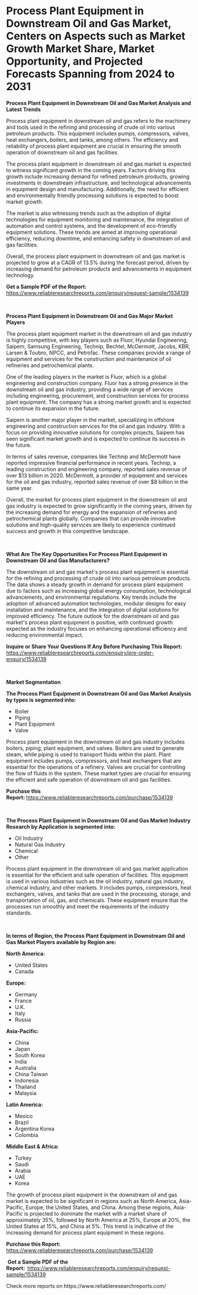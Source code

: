 <p><h1>Process Plant Equipment in Downstream Oil and Gas Market, Centers on Aspects such as Market Growth Market Share, Market Opportunity, and Projected Forecasts Spanning from 2024 to 2031</h1></p><p><strong>Process Plant Equipment in Downstream Oil and Gas Market Analysis and Latest Trends</strong></p>
<p><p>Process plant equipment in downstream oil and gas refers to the machinery and tools used in the refining and processing of crude oil into various petroleum products. This equipment includes pumps, compressors, valves, heat exchangers, boilers, and tanks, among others. The efficiency and reliability of process plant equipment are crucial in ensuring the smooth operation of downstream oil and gas facilities.</p><p>The process plant equipment in downstream oil and gas market is expected to witness significant growth in the coming years. Factors driving this growth include increasing demand for refined petroleum products, growing investments in downstream infrastructure, and technological advancements in equipment design and manufacturing. Additionally, the need for efficient and environmentally friendly processing solutions is expected to boost market growth.</p><p>The market is also witnessing trends such as the adoption of digital technologies for equipment monitoring and maintenance, the integration of automation and control systems, and the development of eco-friendly equipment solutions. These trends are aimed at improving operational efficiency, reducing downtime, and enhancing safety in downstream oil and gas facilities.</p><p>Overall, the process plant equipment in downstream oil and gas market is projected to grow at a CAGR of 13.5% during the forecast period, driven by increasing demand for petroleum products and advancements in equipment technology.</p></p>
<p><strong>Get a Sample PDF of the Report:&nbsp;</strong> <a href="https://www.reliableresearchreports.com/enquiry/request-sample/1534139">https://www.reliableresearchreports.com/enquiry/request-sample/1534139</a></p>
<p>&nbsp;</p>
<p><strong>Process Plant Equipment in Downstream Oil and Gas Major Market Players</strong></p>
<p><p>The process plant equipment market in the downstream oil and gas industry is highly competitive, with key players such as Fluor, Hyundai Engineering, Saipem, Samsung Engineering, Technip, Bechtel, McDermott, Jacobs, KBR, Larsen & Toubro, NPCC, and Petrofac. These companies provide a range of equipment and services for the construction and maintenance of oil refineries and petrochemical plants.</p><p>One of the leading players in the market is Fluor, which is a global engineering and construction company. Fluor has a strong presence in the downstream oil and gas industry, providing a wide range of services including engineering, procurement, and construction services for process plant equipment. The company has a strong market growth and is expected to continue its expansion in the future.</p><p>Saipem is another major player in the market, specializing in offshore engineering and construction services for the oil and gas industry. With a focus on providing innovative solutions for complex projects, Saipem has seen significant market growth and is expected to continue its success in the future.</p><p>In terms of sales revenue, companies like Technip and McDermott have reported impressive financial performance in recent years. Technip, a leading construction and engineering company, reported sales revenue of over $13 billion in 2020. McDermott, a provider of equipment and services for the oil and gas industry, reported sales revenue of over $8 billion in the same year.</p><p>Overall, the market for process plant equipment in the downstream oil and gas industry is expected to grow significantly in the coming years, driven by the increasing demand for energy and the expansion of refineries and petrochemical plants globally. Companies that can provide innovative solutions and high-quality services are likely to experience continued success and growth in this competitive landscape.</p></p>
<p>&nbsp;</p>
<p><strong>What Are The Key Opportunities For Process Plant Equipment in Downstream Oil and Gas Manufacturers?</strong></p>
<p><p>The downstream oil and gas market's process plant equipment is essential for the refining and processing of crude oil into various petroleum products. The data shows a steady growth in demand for process plant equipment due to factors such as increasing global energy consumption, technological advancements, and environmental regulations. Key trends include the adoption of advanced automation technologies, modular designs for easy installation and maintenance, and the integration of digital solutions for improved efficiency. The future outlook for the downstream oil and gas market's process plant equipment is positive, with continued growth expected as the industry focuses on enhancing operational efficiency and reducing environmental impact.</p></p>
<p><strong>Inquire or Share Your Questions If Any Before Purchasing This Report:</strong> <a href="https://www.reliableresearchreports.com/enquiry/pre-order-enquiry/1534139">https://www.reliableresearchreports.com/enquiry/pre-order-enquiry/1534139</a></p>
<p>&nbsp;</p>
<p><strong>Market Segmentation</strong></p>
<p><strong>The Process Plant Equipment in Downstream Oil and Gas Market Analysis by types is segmented into:</strong></p>
<p><ul><li>Boiler</li><li>Piping</li><li>Plant Equipment</li><li>Valve</li></ul></p>
<p><p>Process plant equipment in the downstream oil and gas industry includes boilers, piping, plant equipment, and valves. Boilers are used to generate steam, while piping is used to transport fluids within the plant. Plant equipment includes pumps, compressors, and heat exchangers that are essential for the operations of a refinery. Valves are crucial for controlling the flow of fluids in the system. These market types are crucial for ensuring the efficient and safe operation of downstream oil and gas facilities.</p></p>
<p><strong>Purchase this Report:&nbsp;</strong><a href="https://www.reliableresearchreports.com/purchase/1534139">https://www.reliableresearchreports.com/purchase/1534139</a></p>
<p>&nbsp;</p>
<p><strong>The Process Plant Equipment in Downstream Oil and Gas Market Industry Research by Application is segmented into:</strong></p>
<p><ul><li>Oil Industry</li><li>Natural Gas Industry</li><li>Chemical</li><li>Other</li></ul></p>
<p><p>Process plant equipment in the downstream oil and gas market application is essential for the efficient and safe operation of facilities. This equipment is used in various industries such as the oil industry, natural gas industry, chemical industry, and other markets. It includes pumps, compressors, heat exchangers, valves, and tanks that are used in the processing, storage, and transportation of oil, gas, and chemicals. These equipment ensure that the processes run smoothly and meet the requirements of the industry standards.</p></p>
<p>&nbsp;</p>
<p><strong>In terms of Region, the Process Plant Equipment in Downstream Oil and Gas Market Players available by Region are:</strong></p>
<p>
    <p> <strong> North America: </strong>
        <ul>
            <li>United States</li>
            <li>Canada</li>
        </ul>
        </p> 
    <p> <strong> Europe: </strong>
        <ul>
            <li>Germany</li>
            <li>France</li>
            <li>U.K.</li>
            <li>Italy</li>
            <li>Russia</li>
        </ul>
        </p> 
    <p> <strong> Asia-Pacific: </strong>
        <ul>
            <li>China</li>
            <li>Japan</li>
            <li>South Korea</li>
            <li>India</li>
            <li>Australia</li>
            <li>China Taiwan</li>
            <li>Indonesia</li>
            <li>Thailand</li>
            <li>Malaysia</li>
        </ul>
        </p> 
    <p> <strong> Latin America: </strong>
        <ul>
            <li>Mexico</li>
            <li>Brazil</li>
            <li>Argentina Korea</li>
            <li>Colombia</li>
        </ul>
        </p> 
    <p> <strong> Middle East & Africa: </strong>
        <ul>
            <li>Turkey</li>
            <li>Saudi</li>
            <li>Arabia</li>
            <li>UAE</li>
            <li>Korea</li>
        </ul>
    </p>
    </p>
<p><p>The growth of process plant equipment in the downstream oil and gas market is expected to be significant in regions such as North America, Asia-Pacific, Europe, the United States, and China. Among these regions, Asia-Pacific is projected to dominate the market with a market share of approximately 35%, followed by North America at 25%, Europe at 20%, the United States at 15%, and China at 5%. This trend is indicative of the increasing demand for process plant equipment in these regions.</p></p>
<p><strong>Purchase this Report: </strong><a href="https://www.reliableresearchreports.com/purchase/1534139">https://www.reliableresearchreports.com/purchase/1534139</a></p>
<p>&nbsp;<strong>Get a Sample PDF of the Report:&nbsp;&nbsp;</strong><a href="https://www.reliableresearchreports.com/enquiry/request-sample/1534139">https://www.reliableresearchreports.com/enquiry/request-sample/1534139</a></p>
<p><strong></strong></p>
<p>Check more reports on https://www.reliableresearchreports.com/</p>